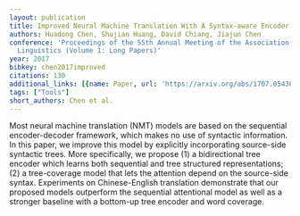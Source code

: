 ```yaml
---
layout: publication
title: Improved Neural Machine Translation With A Syntax-aware Encoder And Decoder
authors: Huadong Chen, Shujian Huang, David Chiang, Jiajun Chen
conference: 'Proceedings of the 55th Annual Meeting of the Association for Computational
  Linguistics (Volume 1: Long Papers)'
year: 2017
bibkey: chen2017improved
citations: 130
additional_links: [{name: Paper, url: 'https://arxiv.org/abs/1707.05436'}]
tags: ["Tools"]
short_authors: Chen et al.
---
```

Most neural machine translation (NMT) models are based on the sequential
encoder-decoder framework, which makes no use of syntactic information. In this
paper, we improve this model by explicitly incorporating source-side syntactic
trees. More specifically, we propose (1) a bidirectional tree encoder which
learns both sequential and tree structured representations; (2) a tree-coverage
model that lets the attention depend on the source-side syntax. Experiments on
Chinese-English translation demonstrate that our proposed models outperform the
sequential attentional model as well as a stronger baseline with a bottom-up
tree encoder and word coverage.